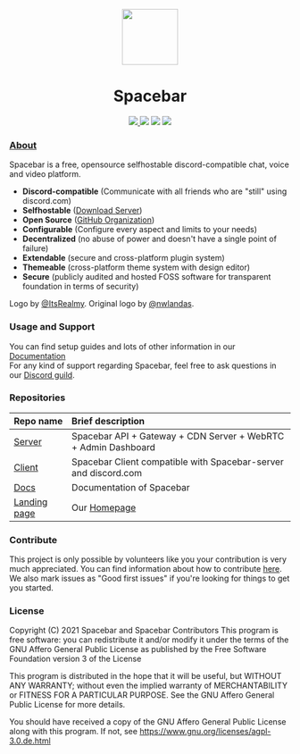 <p align="center">

  <img width="100" src="https://avatars.githubusercontent.com/u/75180178?s=200&v=4" />

</p>
<h1 align="center">Spacebar</h1>

<p align="center">
   <a href="https://discord.gg/ZrnGQP6p3d">
    <img src="https://img.shields.io/discord/806142446094385153?color=7489d5&logo=discord&logoColor=ffffff" />
  </a>
  <img src="https://img.shields.io/static/v1?label=Status&message=Development&color=blue">
  <a title="Crowdin" target="_blank" href="https://translate.spacebar.chat/"><img src="https://badges.crowdin.net/fosscord/localized.svg"></a>
  <a href="https://opencollective.com/spacebar">
    <img src="https://opencollective.com/spacebar/tiers/badge.svg">
  </a>
</p>

### [About](https://spacebar.chat/)

Spacebar is a free, opensource selfhostable discord-compatible chat, voice and video platform.

* **Discord-compatible** (Communicate with all friends who are "still" using discord.com)
* **Selfhostable** ([Download Server](https://github.com/spacebarchat/server/releases))
* **Open Source** ([GitHub Organization]())
* **Configurable** (Configure every aspect and limits to your needs)
* **Decentralized** (no abuse of power and doesn't have a single point of failure)
* **Extendable** (secure and cross-platform plugin system)
* **Themeable** (cross-platform theme system with design editor)
* **Secure** (publicly audited and hosted FOSS software for transparent foundation in terms of security)

Logo by [@ItsRealmy](https://github.com/ItsRealmy).
Original logo by [@nwlandas](https://twitter.com/nwlandas).

### Usage and Support

You can find setup guides and lots of other information in our [Documentation](https://docs.spacebar.chat)  
For any kind of support regarding Spacebar, feel free to ask questions in our [Discord guild](https://discord.gg/ZrnGQP6p3d).

### Repositories

| Repo name | Brief description |
| :--- | :--- |
| [Server](https://github.com/spacebarchat/server) | Spacebar API + Gateway + CDN Server + WebRTC + Admin Dashboard |
| [Client](https://github.com/spacebarchat/client) | Spacebar Client compatible with Spacebar-server and discord.com |
| [Docs](https://github.com/spacebarchat/docs) | Documentation of Spacebar |
| [Landing page](https://github.com/spacebarchat/landing-page) | Our [Homepage](https://spacebar.chat) |

### Contribute

This project is only possible by volunteers like you your contribution is very much appreciated.
You can find information about how to contribute [here](https://docs.spacebar.chat/contributing/).
We also mark issues as "Good first issues" if you're looking for things to get you started.

### License

Copyright (C) 2021 Spacebar and Spacebar Contributors
This program is free software: you can redistribute it and/or modify
it under the terms of the GNU Affero General Public License as
published by the Free Software Foundation version 3 of the
License

This program is distributed in the hope that it will be useful,
but WITHOUT ANY WARRANTY; without even the implied warranty of
MERCHANTABILITY or FITNESS FOR A PARTICULAR PURPOSE. See the
GNU Affero General Public License for more details.

You should have received a copy of the GNU Affero General Public License
along with this program. If not, see https://www.gnu.org/licenses/agpl-3.0.de.html
